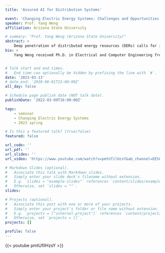 ```yaml
---
title: 'Assured AI for Distribution Systems'

event: 'Changing Electric Energy Systems: Challenges and Opportunities'
speaker: Prof. Yang Weng
affiliation: Arizona State University

# summary: "Prof. Yang Weng (Arizona State University)"
abstract: >
    Deep penetration of distributed energy resources (DERs) calls for improved monitoring of power systems against reliability. For example, the low observability in some distribution grids makes monitoring DERs hard due to limited investment and vast coverage of distribution grids. Past methods proposed machine learning models with limited explainability. However, critical energy infrastructure needs assurance. For such a need, this talk shows how to design assured machine learning for power system monitoring via a twin structure of two learning agents, namely the AI-based and physics-guided models. The twins will collaborate adaptively to minimize the learning error while maximizing physical consistency. The structure ensures good generalization properties of the learned models. Finally, we will show how the ideas grow into several Department of Energy (DOE) projects, showing collaborations between industry and academic members. The talk will end with open future problems in distribution grids.
bio: >
    Yang Weng received Ph.D. in Electrical and Computer Engineering from Carnegie Mellon University (CMU). Upon graduation, he joined Stanford University as a Postdoctoral Fellow at the Precourt Institute for Energy. He is currently an Assistant Professor in the School of Electrical, Computer, and Energy Engineering at Arizona State University (ASU). He is the consortium chair for Energy Cyber, a joint center established by the US Department of Energy and the Israel Ministry of Energy. Yang's research interests are power systems, data science, and cybersecurity. Yang received the NSF CAREER Award, AFOSR YIP Finalist Award, Amazon Research Award, Outstanding IEEE Young Professional Award, Outstanding Faculty Mentor Award, and Centennial Award for Teaching.


# Talk start and end times.
#   End time can optionally be hidden by prefixing the line with `#`.
date: '2023-03-13'
# date_end: '2030-06-01T15:00:00Z'
all_day: false

# Schedule page publish date (NOT talk date).
publishDate: '2022-03-09T16:00:00Z'

tags:
    - seminar
    - Changing Electric Energy Systems
    - 2023 spring

# Is this a featured talk? (true/false)
featured: false

url_code: ''
url_pdf: ''
url_slides: ''
url_video: 'https://www.youtube.com/watch?v=pmtUfilHzsY&ab_channel=EESGatMIT'

# Markdown Slides (optional).
#   Associate this talk with Markdown slides.
#   Simply enter your slide deck's filename without extension.
#   E.g. `slides = "example-slides"` references `content/slides/example-slides.md`.
#   Otherwise, set `slides = ""`.
slides:

# Projects (optional).
#   Associate this post with one or more of your projects.
#   Simply enter your project's folder or file name without extension.
#   E.g. `projects = ["internal-project"]` references `content/project/deep-learning/index.md`.
#   Otherwise, set `projects = []`.
projects: []

profile: false
---
```


{{< youtube pmtUfilHzsY >}}

<br>
